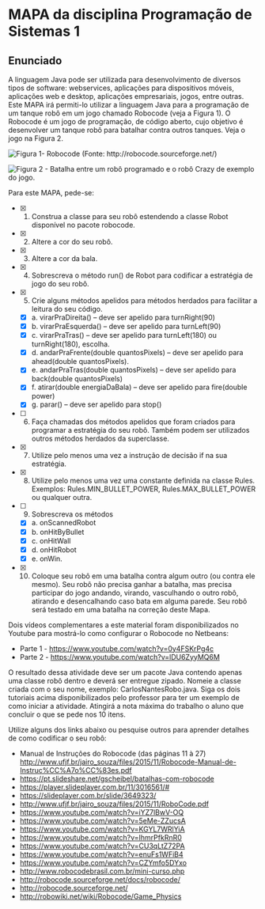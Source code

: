 # MAPA da disciplina Programação de Sistemas 1

## Enunciado

A linguagem Java pode ser utilizada para desenvolvimento de diversos tipos de software: webservices, aplicações para dispositivos móveis, aplicações web e desktop, aplicações empresariais, jogos, entre outras.
Este MAPA irá permiti-lo utilizar a linguagem Java para a programação de um tanque robô em um jogo chamado Robocode (veja a Figura 1).
O Robocode é um jogo de programação, de código aberto, cujo objetivo é desenvolver um tanque robô para batalhar contra outros tanques. Veja o jogo na Figura 2.

![Figura 1- Robocode (Fonte: http://robocode.sourceforge.net/)](https://github.com/guionardo/progsis-2/raw/master/Mapa/QUE_46521_168213_1.png)

![Figura 2 - Batalha entre um robô programado e o robô Crazy de exemplo do jogo.](https://github.com/guionardo/progsis-2/raw/master/Mapa/QUE_46521_168213_2.png)

Para este MAPA, pede-se:

* [x] 1. Construa a classe para seu robô estendendo a classe Robot disponível no pacote robocode.
* [x] 2. Altere a cor do seu robô.
* [x] 3. Altere a cor da bala.
* [x] 4. Sobrescreva o método run() de Robot para codificar a estratégia de jogo do seu robô.
* [x] 5. Crie alguns métodos apelidos para métodos herdados para facilitar a leitura do seu código.
  * [x] a. virarPraDireita()  – deve ser apelido para turnRight(90)
  * [x] b. virarPraEsquerda()  – deve ser apelido para turnLeft(90)
  * [x] c. virarPraTras() – deve ser apelido para turnLeft(180) ou turnRight(180), escolha.
  * [x] d. andarPraFrente(double quantosPixels)  – deve ser apelido para ahead(double quantosPixels).
  * [x] e. andarPraTras(double quantosPixels)  – deve ser apelido para back(double quantosPixels)
  * [x] f. atirar(double energiaDaBala) – deve ser apelido para fire(double power)
  * [x] g. parar() – deve ser apelido para stop()
* [ ] 6. Faça chamadas dos métodos apelidos que foram criados para programar a estratégia do seu robô. Também podem ser utilizados outros métodos herdados da superclasse.
* [x] 7. Utilize pelo menos uma vez a instrução de decisão if na sua estratégia.
* [x] 8. Utilize pelo menos uma vez uma constante definida na classe Rules. Exemplos: Rules.MIN_BULLET_POWER, Rules.MAX_BULLET_POWER ou qualquer outra.
* [ ] 9. Sobrescreva os métodos
  * [x] a. onScannedRobot
  * [x] b. onHitByBullet
  * [x] c. onHitWall
  * [x] d. onHitRobot
  * [x] e. onWin.
* [x] 10. Coloque seu robô em uma batalha contra algum outro (ou contra ele mesmo). Seu robô não precisa ganhar a batalha, mas precisa participar do jogo andando, virando, vasculhando o outro robô, atirando e desencalhando caso bata em alguma parede. Seu robô será testado em uma batalha na correção deste Mapa.

Dois vídeos complementares a este material foram disponibilizados no Youtube para mostrá-lo como configurar o Robocode no Netbeans:

* Parte 1 - <https://www.youtube.com/watch?v=0y4FSKrPg4c>
* Parte 2 - <https://www.youtube.com/watch?v=lDU6ZyyMQ6M>

O resultado dessa atividade deve ser um pacote Java contendo apenas uma classe robô dentro e deverá ser entregue zipado. Nomeie a classe criada com o seu nome, exemplo: CarlosNantesRobo.java. Siga os dois tutoriais acima disponibilizados pelo professor para ter um exemplo de como iniciar a atividade. Atingirá a nota máxima do trabalho o aluno que concluir o que se pede nos 10 itens.

Utilize alguns dos links abaixo ou pesquise outros para aprender detalhes de como codificar o seu robô:

* Manual de Instruções do Robocode (das páginas 11 à 27) <http://www.ufjf.br/jairo_souza/files/2015/11/Robocode-Manual-de-Instruc%CC%A7o%CC%83es.pdf>
* <https://pt.slideshare.net/gscheibel/batalhas-com-robocode>
* <https://player.slideplayer.com.br/11/3016561/#>
* <https://slideplayer.com.br/slide/3649323/>
* <http://www.ufjf.br/jairo_souza/files/2015/11/RoboCode.pdf>
* <https://www.youtube.com/watch?v=iYZ7lBwV-OQ>
* <https://www.youtube.com/watch?v=5eMe-ZZucsA>
* <https://www.youtube.com/watch?v=KGYL7WRlYiA>
* <https://www.youtube.com/watch?v=IhmrPfkRnR0>
* <https://www.youtube.com/watch?v=CU3qLtZ72PA>
* <https://www.youtube.com/watch?v=enuFs1WFiB4>
* <https://www.youtube.com/watch?v=CZYmfo5DYxo>
* <http://www.robocodebrasil.com.br/mini-curso.php>
* <http://robocode.sourceforge.net/docs/robocode/>
* <http://robocode.sourceforge.net/>
* <http://robowiki.net/wiki/Robocode/Game_Physics>
